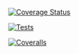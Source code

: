 [![Coverage Status](https://coveralls.io/repos/github/alu0101124506/ull-esit-inf-dsi-2122-exam-june-second-exerciseX-alu0101124506/badge.svg?branch=master)](https://coveralls.io/github/alu0101124506/ull-esit-inf-dsi-2122-exam-june-second-exerciseX-alu0101124506?branch=master)

[![Tests](https://github.com/alu0101124506/ull-esit-inf-dsi-2122-exam-june-second-exerciseX-alu0101124506/actions/workflows/test.yml/badge.svg)](https://github.com/alu0101124506/ull-esit-inf-dsi-2122-exam-june-second-exerciseX-alu0101124506/actions/workflows/test.yml)

[![Coveralls](https://github.com/alu0101124506/ull-esit-inf-dsi-2122-exam-june-second-exerciseX-alu0101124506/actions/workflows/coveralls.yml/badge.svg)](https://github.com/alu0101124506/ull-esit-inf-dsi-2122-exam-june-second-exerciseX-alu0101124506/actions/workflows/coveralls.yml)